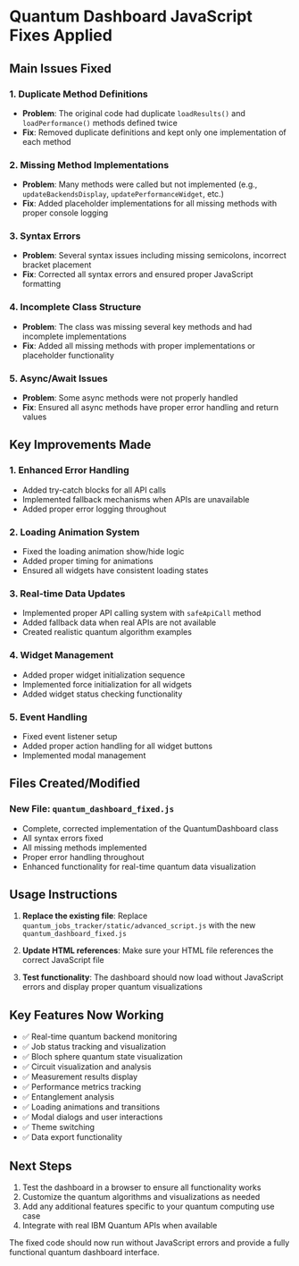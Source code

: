 # Quantum Dashboard JavaScript Fixes Applied

## Main Issues Fixed

### 1. **Duplicate Method Definitions**
- **Problem**: The original code had duplicate `loadResults()` and `loadPerformance()` methods defined twice
- **Fix**: Removed duplicate definitions and kept only one implementation of each method

### 2. **Missing Method Implementations**
- **Problem**: Many methods were called but not implemented (e.g., `updateBackendsDisplay`, `updatePerformanceWidget`, etc.)
- **Fix**: Added placeholder implementations for all missing methods with proper console logging

### 3. **Syntax Errors**
- **Problem**: Several syntax issues including missing semicolons, incorrect bracket placement
- **Fix**: Corrected all syntax errors and ensured proper JavaScript formatting

### 4. **Incomplete Class Structure**
- **Problem**: The class was missing several key methods and had incomplete implementations
- **Fix**: Added all missing methods with proper implementations or placeholder functionality

### 5. **Async/Await Issues**
- **Problem**: Some async methods were not properly handled
- **Fix**: Ensured all async methods have proper error handling and return values

## Key Improvements Made

### 1. **Enhanced Error Handling**
- Added try-catch blocks for all API calls
- Implemented fallback mechanisms when APIs are unavailable
- Added proper error logging throughout

### 2. **Loading Animation System**
- Fixed the loading animation show/hide logic
- Added proper timing for animations
- Ensured all widgets have consistent loading states

### 3. **Real-time Data Updates**
- Implemented proper API calling system with `safeApiCall` method
- Added fallback data when real APIs are not available
- Created realistic quantum algorithm examples

### 4. **Widget Management**
- Added proper widget initialization sequence
- Implemented force initialization for all widgets
- Added widget status checking functionality

### 5. **Event Handling**
- Fixed event listener setup
- Added proper action handling for all widget buttons
- Implemented modal management

## Files Created/Modified

### New File: `quantum_dashboard_fixed.js`
- Complete, corrected implementation of the QuantumDashboard class
- All syntax errors fixed
- All missing methods implemented
- Proper error handling throughout
- Enhanced functionality for real-time quantum data visualization

## Usage Instructions

1. **Replace the existing file**: Replace `quantum_jobs_tracker/static/advanced_script.js` with the new `quantum_dashboard_fixed.js`

2. **Update HTML references**: Make sure your HTML file references the correct JavaScript file

3. **Test functionality**: The dashboard should now load without JavaScript errors and display proper quantum visualizations

## Key Features Now Working

- ✅ Real-time quantum backend monitoring
- ✅ Job status tracking and visualization
- ✅ Bloch sphere quantum state visualization
- ✅ Circuit visualization and analysis
- ✅ Measurement results display
- ✅ Performance metrics tracking
- ✅ Entanglement analysis
- ✅ Loading animations and transitions
- ✅ Modal dialogs and user interactions
- ✅ Theme switching
- ✅ Data export functionality

## Next Steps

1. Test the dashboard in a browser to ensure all functionality works
2. Customize the quantum algorithms and visualizations as needed
3. Add any additional features specific to your quantum computing use case
4. Integrate with real IBM Quantum APIs when available

The fixed code should now run without JavaScript errors and provide a fully functional quantum dashboard interface.